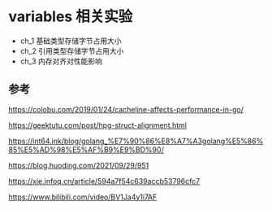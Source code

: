 # variables 相关实验

- ch_1 基础类型存储字节占用大小
- ch_2 引用类型存储字节占用大小
- ch_3 内存对齐对性能影响


## 参考
https://colobu.com/2019/01/24/cacheline-affects-performance-in-go/

https://geektutu.com/post/hpg-struct-alignment.html

https://int64.ink/blog/golang_%E7%90%86%E8%A7%A3golang%E5%86%85%E5%AD%98%E5%AF%B9%E9%BD%90/

https://blog.huoding.com/2021/09/29/951

https://xie.infoq.cn/article/594a7f54c639accb53796cfc7

https://www.bilibili.com/video/BV1Ja4y1i7AF